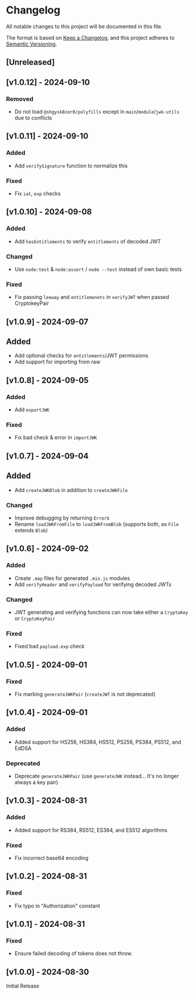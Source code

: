 <!-- markdownlint-disable -->
# Changelog
All notable changes to this project will be documented in this file.

The format is based on [Keep a Changelog](https://keepachangelog.com/en/1.0.0/),
and this project adheres to [Semantic Versioning](https://semver.org/spec/v2.0.0.html).

## [Unreleased]

## [v1.0.12] - 2024-09-10

### Removed
- Do not load `@shgysk8zer0/polyfills` except in `main`/`module`/`jwk-utils` due to conflicts

## [v1.0.11] - 2024-09-10

### Added
- Add `verifySignature` function to normalize this

### Fixed
- Fix `iat`, `exp` checks

## [v1.0.10] - 2024-09-08

### Added
- Add `hasEntitlements` to verify `entitlements` of decoded JWT

### Changed
- Use `node:test` & `node:assert` / `node --test` instead of own basic tests

### Fixed
- Fix passing `leeway` and `entitlemenets` in `verifyJWT` when passed CryptokeyPair


## [v1.0.9] - 2024-09-07

## Added
- Add optional checks for `entitlements`/JWT permissions
- Add support for importing from raw

## [v1.0.8] - 2024-09-05

### Added
- Add `exportJWK`

### Fixed
- Fix bad check & error in `importJWK`

## [v1.0.7] - 2024-09-04

## Added
- Add `createJWKBlob` in addition to `createJWKFile`

### Changed
- Improve debugging by returning `Error`s
- Rename `loadJWKFromFile` to `loadJWKFromBlob` (supports both, as `File` extends `Blob`)

## [v1.0.6] - 2024-09-02

### Added
- Create `.map` files for generated `.min.js` modules
- Add `verifyHeader` and `verifyPayload` for verifying decoded JWTs

### Changed
- JWT generating and verifying functions can now take either a `CryptoKey` or `CryptoKeyPair`

### Fixed
- Fixed bad `payload.exp` check

## [v1.0.5] - 2024-09-01

### Fixed
- Fix marking `generateJWKPair` (`createJWT` is not deprecated)

## [v1.0.4] - 2024-09-01

### Added
- Added support for HS256, HS384, HS512, PS256, PS384, PS512, and EdDSA

### Deprecated
- Deprecate `generateJWKPair` (use `generateJWK` instead... It's no longer always a key pair)

## [v1.0.3] - 2024-08-31

### Added
- Added support for RS384, RS512, ES384, and ES512 algorithms

### Fixed
- Fix incorrect base64 encoding

## [v1.0.2] - 2024-08-31

### Fixed
- Fix typo in "Authorization" constant

## [v1.0.1] - 2024-08-31

### Fixed
- Ensure failed decoding of tokens does not throw.

## [v1.0.0] - 2024-08-30

Initial Release
